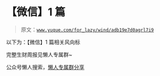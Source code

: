 # 【微信】1 篇

> 原文：[`www.yuque.com/for_lazy/wind/adb19e7d0agrl7i9`](https://www.yuque.com/for_lazy/wind/adb19e7d0agrl7i9)

以下为：【微信】1 篇相关风向标

完整生财周报见懒人专属群~

公众号懒人搜索，[懒人专属群分享](https://lazybook.fun/#/blog/group)